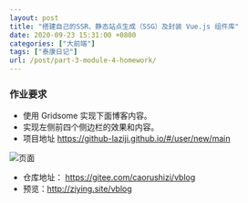 ```yaml
---
layout: post
title: "搭建自己的SSR、静态站点生成（SSG）及封装 Vue.js 组件库"
date: 2020-09-23 15:31:00 +0800
categories: ["大前端"]
tags: ["泰康日记"]
url: /post/part-3-module-4-homework/
---
```


### 作业要求

- 使用 Gridsome 实现下面博客内容。
- 实现左侧前四个侧边栏的效果和内容。
- 项目地址 <https://github-laziji.github.io/#/user/new/main>

![页面](https://static.ziying.site/%E5%8D%9A%E5%AE%A2%E5%9B%BE%E7%89%87/3-4-1.png)

- 仓库地址： <https://gitee.com/caorushizi/vblog>
- 预览：<http://ziying.site/vblog>
